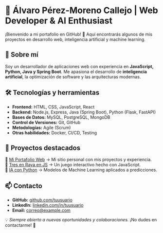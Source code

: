 # 🌟 Álvaro Pérez-Moreno Callejo | Web Developer & AI Enthusiast  

¡Bienvenido a mi portafolio en GitHub! 🚀 Aquí encontrarás algunos de mis proyectos en desarrollo web, inteligencia artificial y machine learning.

## 📜 Sobre mí  
Soy un desarrollador de aplicaciones web con experiencia en **JavaScript, Python, Java y Spring Boot**. Me apasiona el desarrollo de **inteligencia artificial**, la optimización de software y las arquitecturas modernas.

## 🛠️ Tecnologías y herramientas  
- **Frontend:** HTML, CSS, JavaScript, React  
- **Backend:** Node.js, Express, Java (Spring Boot), Python (Flask, FastAPI)  
- **Bases de Datos:** MySQL, PostgreSQL, MongoDB  
- **Control de Versiones:** Git, GitHub  
- **Metodologías:** Agile (Scrum)  
- **Otras habilidades:** Docker, CI/CD, Testing  

## 🚀 Proyectos destacados  
🔹 [Mi Portafolio Web](https://alvaroje.github.io/portfolio/) → Mi sitio personal con mis proyectos y experiencia.  
🔹 [Tres en Raya en JS](https://github.com/tuusuario/tres-en-raya) → Un juego interactivo hecho con JavaScript.  
🔹 [IA con Python](https://github.com/tuusuario/ia-proyecto) → Modelos de Machine Learning aplicados a predicciones.  

## 📫 Contacto  
- **GitHub:** [github.com/tuusuario](https://alvaroje.github.io/)  
- **LinkedIn:** [linkedin.com/in/tuusuario](https://www.linkedin.com/in/alvaro-perez-moreno-callejo-82506026a/)  
- **Email:** [correo@example.com](mailto:alvaropmc157@gmail.com)  

💡 *Siempre abierto a nuevas oportunidades y colaboraciones.* ¡No dudes en contactarme! 🚀  
